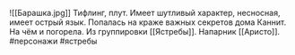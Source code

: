![[Барашка.jpg]]
Тифлинг, плут.
Имеет шутливый характер, несносная, имеет острый язык. Попалась на краже важных секретов дома Каннит. На чём и погорела. 
Из группировки [[Ястребы]]. 
Напарник [[Аристо]].
#персонажи #ястребы 